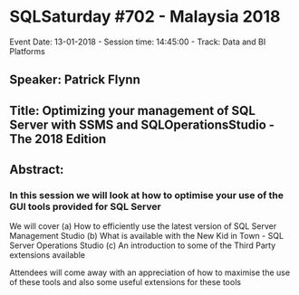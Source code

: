 # SQLSaturday #702 - Malaysia 2018
Event Date: 13-01-2018 - Session time: 14:45:00 - Track: Data and BI Platforms
## Speaker: Patrick Flynn
## Title: Optimizing your management of SQL Server with SSMS and SQLOperationsStudio - The 2018 Edition
## Abstract:
### In this session we will look at how to optimise your use of the GUI tools provided for SQL Server

We will cover 
(a) How to efficiently use the latest version of SQL Server Management Studio
(b) What is available with the New Kid in Town - SQL Server Operations Studio
(c) An introduction to some of the Third Party extensions available

Attendees will come away with an appreciation of how to maximise the use of these tools and also some useful extensions for these tools
